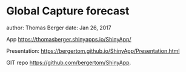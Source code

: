 Global Capture forecast
========================================================

author: Thomas Berger
date: Jan 26, 2017



App <https://thomasberger.shinyapps.io/ShinyApp/> 

Presentation: <https://bergertom.github.io/ShinyApp/Presentation.html>

GIT repo <https://github.com/bergertom/ShinyApp>.